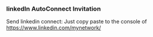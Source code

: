 ### linkedIn AutoConnect Invitation

Send linkedin connect:
Just copy paste to the console of https://www.linkedin.com/mynetwork/
